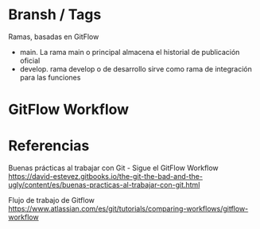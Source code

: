 
# Bransh / Tags

Ramas, basadas en GitFlow

- main. La rama main o principal almacena el historial de publicación oficial
- develop. rama develop o de desarrollo sirve como rama de integración para las funciones

# GitFlow Workflow



# Referencias

Buenas prácticas al trabajar con Git - Sigue el GitFlow Workflow
https://david-estevez.gitbooks.io/the-git-the-bad-and-the-ugly/content/es/buenas-practicas-al-trabajar-con-git.html



Flujo de trabajo de Gitflow
https://www.atlassian.com/es/git/tutorials/comparing-workflows/gitflow-workflow
